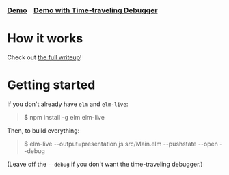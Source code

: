 ### [Demo](https://lucamug.github.io/elm-presentation)&nbsp;&nbsp;&nbsp;&nbsp;[Demo with Time-traveling Debugger](https://lucamg.github.io/elm-presentation)

# How it works

Check out [the full writeup](https://medium.com)!

# Getting started

If you don't already have `elm` and `elm-live`:

> $ npm install -g elm elm-live

Then, to build everything:

> $ elm-live --output=presentation.js src/Main.elm --pushstate --open --debug

(Leave off the `--debug` if you don't want the time-traveling debugger.)

